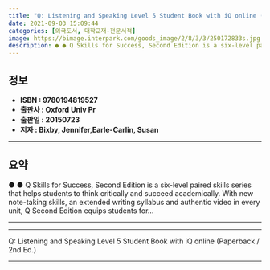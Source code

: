 ```yaml
---
title: "Q: Listening and Speaking Level 5 Student Book with iQ online (Paperback / 2nd Ed.)"
date: 2021-09-03 15:09:44
categories: [외국도서, 대학교재-전문서적]
image: https://bimage.interpark.com/goods_image/2/8/3/3/250172833s.jpg
description: ● ● Q Skills for Success, Second Edition is a six-level paired skills series that helps students to think critically and succeed academically. With new note-t
---
```


## **정보**

- **ISBN : 9780194819527**
- **출판사 : Oxford Univ Pr**
- **출판일 : 20150723**
- **저자 : Bixby, Jennifer,Earle-Carlin, Susan**

------



## **요약**

●  ●  Q Skills for Success, Second Edition is a six-level paired skills series that helps students to think critically and succeed academically. With new note-taking skills, an extended writing syllabus and authentic video in every unit, Q Second Edition equips students for... 

------



------


Q: Listening and Speaking Level 5 Student Book with iQ online (Paperback / 2nd Ed.) 

------


